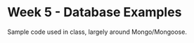 Week 5 - Database Examples
==========================

Sample code used in class, largely around Mongo/Mongoose.
